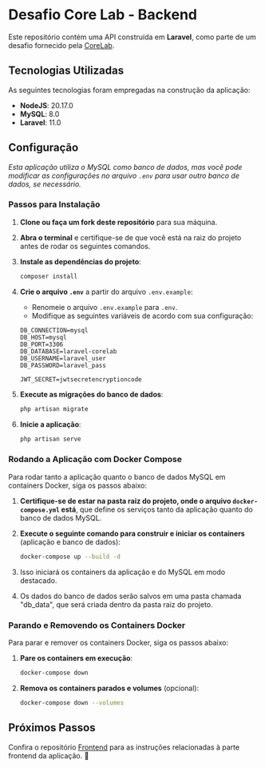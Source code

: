 # Desafio Core Lab - Backend

Este repositório contém uma API construída em **Laravel**, como parte de um desafio fornecido pela [CoreLab](https://www.corelab.com.br/pt).

## Tecnologias Utilizadas

As seguintes tecnologias foram empregadas na construção da aplicação:

- **NodeJS**: 20.17.0
- **MySQL**: 8.0
- **Laravel**: 11.0

## Configuração

*Esta aplicação utiliza o MySQL como banco de dados, mas você pode modificar as configurações no arquivo `.env` para usar outro banco de dados, se necessário.*

### Passos para Instalação

1. **Clone ou faça um fork deste repositório** para sua máquina.
   
2. **Abra o terminal** e certifique-se de que você está na raiz do projeto antes de rodar os seguintes comandos.

3. **Instale as dependências do projeto**:
   ```bash
   composer install
   ```

4. **Crie o arquivo `.env`** a partir do arquivo `.env.example`:
   - Renomeie o arquivo `.env.example` para `.env`.
   - Modifique as seguintes variáveis de acordo com sua configuração:

   ```env
   DB_CONNECTION=mysql
   DB_HOST=mysql
   DB_PORT=3306
   DB_DATABASE=laravel-corelab
   DB_USERNAME=laravel_user
   DB_PASSWORD=laravel_pass

   JWT_SECRET=jwtsecretencryptioncode
   ```

5. **Execute as migrações do banco de dados**:
   ```bash
   php artisan migrate
   ```

6. **Inicie a aplicação**:
   ```bash
   php artisan serve
   ```

### Rodando a Aplicação com Docker Compose

Para rodar tanto a aplicação quanto o banco de dados MySQL em containers Docker, siga os passos abaixo:

1. **Certifique-se de estar na pasta raiz do projeto, onde o arquivo `docker-compose.yml` está**, que define os serviços tanto da aplicação quanto do banco de dados MySQL.

2. **Execute o seguinte comando para construir e iniciar os containers** (aplicação e banco de dados):
   ```bash
   docker-compose up --build -d
   ```

3. Isso iniciará os containers da aplicação e do MySQL em modo destacado.

4. Os dados do banco de dados serão salvos em uma pasta chamada "db_data", que será criada dentro da pasta raiz do projeto.

### Parando e Removendo os Containers Docker

Para parar e remover os containers Docker, siga os passos abaixo:

1. **Pare os containers em execução**:
   ```bash
   docker-compose down
   ```

2. **Remova os containers parados e volumes** (opcional):
   ```bash
   docker-compose down --volumes
   ```

## Próximos Passos

Confira o repositório [Frontend](https://github.com/caio-ferreira-dev/corelab-challenge-web-app-php) para as instruções relacionadas à parte frontend da aplicação. 🚀
